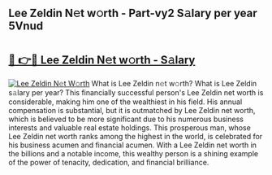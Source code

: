 ## Lee Zeldin N𝚎t w𝚘rth - Part-vy2 S𝚊lary per year 5Vnud

# <h2><a href="http://gc1fh1.nevu.top/?p=Lee+Zeldin">🔗 👉🔴 Lee Zeldin N𝚎t w𝚘rth - S𝚊lary</a></h2>

[![Lee Zeldin N𝚎t W𝚘rth](https://i.imgur.com/Oavwk0R.jpeg)](http://gc1fh1.nevu.top/?p=Lee+Zeldin)
What is Lee Zeldin n𝚎t w𝚘rth? What is Lee Zeldin s𝚊lary per year?
This financially successful person's Lee Zeldin net worth is considerable, making him one of the wealthiest in his field. His annual compensation is substantial, but it is outmatched by Lee Zeldin net worth, which is believed to be more significant due to his numerous business interests and valuable real estate holdings. This prosperous man, whose Lee Zeldin net worth ranks among the highest in the world, is celebrated for his business acumen and financial acumen. With a Lee Zeldin net worth in the billions and a notable income, this wealthy person is a shining example of the power of tenacity, dedication, and financial brilliance.
